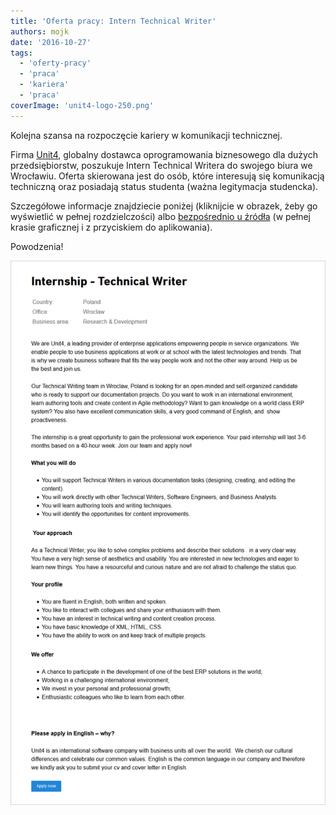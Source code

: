 ```yaml
---
title: 'Oferta pracy: Intern Technical Writer'
authors: mojk
date: '2016-10-27'
tags:
  - 'oferty-pracy'
  - 'praca'
  - 'kariera'
  - 'praca'
coverImage: 'unit4-logo-250.png'
---
```


Kolejna szansa na rozpoczęcie kariery w komunikacji technicznej.

<!--truncate-->

Firma [Unit4](http://www.unit4.com), globalny dostawca oprogramowania
biznesowego dla dużych przedsiębiorstw, poszukuje Intern Technical Writera do
swojego biura we Wrocławiu. Oferta skierowana jest do osób, które interesują się
komunikacją techniczną oraz posiadają status studenta (ważna legitymacja
studencka).

Szczegółowe informacje znajdziecie poniżej (kliknijcie w obrazek, żeby go
wyświetlić w pełnej rozdzielczości) albo
[bezpośrednio u źródła](https://careers.unit4.com/job/internship-technical-writer-276720.html)
(w pełnej krasie graficznej i z przyciskiem do aplikowania).

Powodzenia!

![intern_tech_writer_unit4](images/intern_tech_writer_unit4.png)
